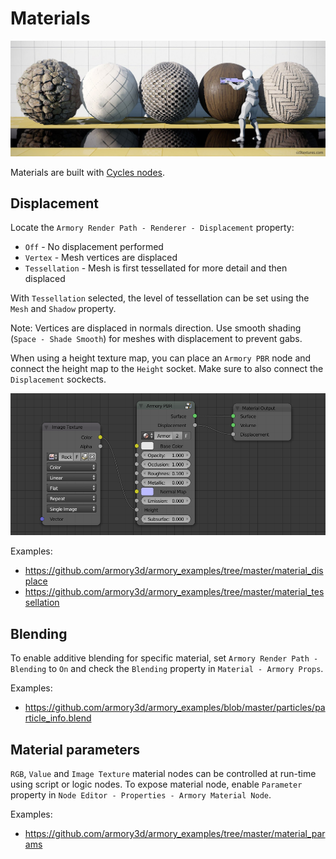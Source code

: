 # Materials

![](/graphics/img/materials.jpg)

Materials are built with [Cycles nodes](https://docs.blender.org/manual/en/dev/render/cycles/nodes/index.html).

## Displacement

Locate the `Armory Render Path - Renderer - Displacement` property:
- `Off` - No displacement performed
- `Vertex` - Mesh vertices are displaced
- `Tessellation` - Mesh is first tessellated for more detail and then displaced

With `Tessellation` selected, the level of tessellation can be set using the `Mesh` and `Shadow` property.

Note: Vertices are displaced in normals direction. Use smooth shading (`Space - Shade Smooth`) for meshes with displacement to prevent gabs.

When using a height texture map, you can place an `Armory PBR` node and connect the height map to the `Height` socket. Make sure to also connect the `Displacement` sockects.

![](/graphics/img/displace.png)

Examples:
- https://github.com/armory3d/armory_examples/tree/master/material_displace
- https://github.com/armory3d/armory_examples/tree/master/material_tessellation

## Blending

To enable additive blending for specific material, set `Armory Render Path - Blending` to `On` and check the `Blending` property in `Material - Armory Props`.

Examples:
- https://github.com/armory3d/armory_examples/blob/master/particles/particle_info.blend

## Material parameters

`RGB`, `Value` and `Image Texture` material nodes can be controlled at run-time using script or logic nodes. To expose material node, enable `Parameter` property in `Node Editor - Properties - Armory Material Node`.

Examples:
- https://github.com/armory3d/armory_examples/tree/master/material_params
